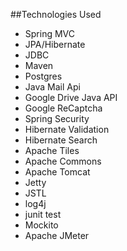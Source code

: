 ##Technologies Used

- Spring MVC
- JPA/Hibernate
- JDBC
- Maven
- Postgres
- Java Mail Api
- Google Drive Java API
- Google ReCaptcha
- Spring Security
- Hibernate Validation
- Hibernate Search
- Apache Tiles
- Apache Commons
- Apache Tomcat
- Jetty
- JSTL
- log4j
- junit test
- Mockito
- Apache JMeter

